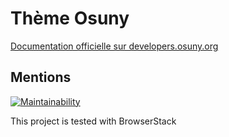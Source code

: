 # Thème Osuny

[Documentation officielle sur developers.osuny.org](https://developers.osuny.org)

## Mentions

[![Maintainability](https://api.codeclimate.com/v1/badges/7949c86edcb1c1a7db1b/maintainability)](https://codeclimate.com/github/osunyorg/theme/maintainability)

This project is tested with BrowserStack
